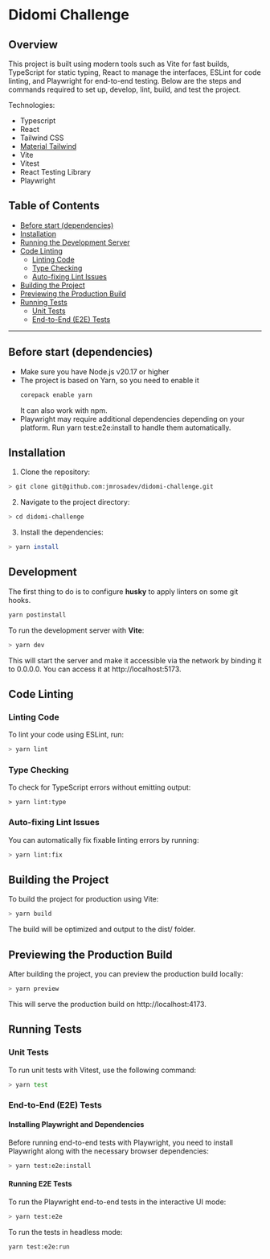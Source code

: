 # Didomi Challenge

## Overview
This project is built using modern tools such as Vite for fast builds, TypeScript for static typing, React to manage the interfaces, ESLint for code linting, and Playwright for end-to-end testing. Below are the steps and commands required to set up, develop, lint, build, and test the project.

Technologies:
  * Typescript
  * React
  * Tailwind CSS
  * [Material Tailwind](https://material-tailwind.com)
  * Vite
  * Vitest
  * React Testing Library
  * Playwright

## Table of Contents
- [Before start (dependencies)](#before-start-dependencies)
- [Installation](#installation)
- [Running the Development Server](#running-the-development-server)
- [Code Linting](#code-linting)
  - [Linting Code](#linting-code)
  - [Type Checking](#type-checking)
  - [Auto-fixing Lint Issues](#auto-fixing-lint-issues)
- [Building the Project](#building-the-project)
- [Previewing the Production Build](#previewing-the-production-build)
- [Running Tests](#running-tests)
  - [Unit Tests](#unit-tests)
  - [End-to-End (E2E) Tests](#end-to-end-e2e-tests)

---
## Before start (dependencies)

* Make sure you have Node.js v20.17 or higher
* The project is based on Yarn, so you need to enable it
    ```bash
    corepack enable yarn
    ```
    It can also work with npm.
* Playwright may require additional dependencies depending on your platform. Run yarn test:e2e:install to handle them automatically.

## Installation

1. Clone the repository:
```bash
> git clone git@github.com:jmrosadev/didomi-challenge.git
```

2. Navigate to the project directory:
```bash
> cd didomi-challenge
```

3. Install the dependencies:
```bash
> yarn install
```

## Development

The first thing to do is to configure **husky** to apply linters on some git hooks.
```bash
yarn postinstall
```

To run the development server with **Vite**:

```bash
> yarn dev
```
This will start the server and make it accessible via the network by binding it to 0.0.0.0. You can access it at http://localhost:5173.

## Code Linting

### Linting Code
To lint your code using ESLint, run:
```bash
> yarn lint
```

### Type Checking

To check for TypeScript errors without emitting output:
```
> yarn lint:type
```

### Auto-fixing Lint Issues

You can automatically fix fixable linting errors by running:
```bash
> yarn lint:fix
```

## Building the Project

To build the project for production using Vite:
```bash
> yarn build
```
The build will be optimized and output to the dist/ folder.

## Previewing the Production Build

After building the project, you can preview the production build locally:
```bash
> yarn preview
```
This will serve the production build on http://localhost:4173.

## Running Tests

### Unit Tests

To run unit tests with Vitest, use the following command:
```bash
> yarn test
```

### End-to-End (E2E) Tests

#### Installing Playwright and Dependencies

Before running end-to-end tests with Playwright, you need to install Playwright along with the necessary browser dependencies:
```bash
> yarn test:e2e:install
```

#### Running E2E Tests

To run the Playwright end-to-end tests in the interactive UI mode:
```bash
> yarn test:e2e
```

To run the tests in headless mode:
```bash
yarn test:e2e:run
```
